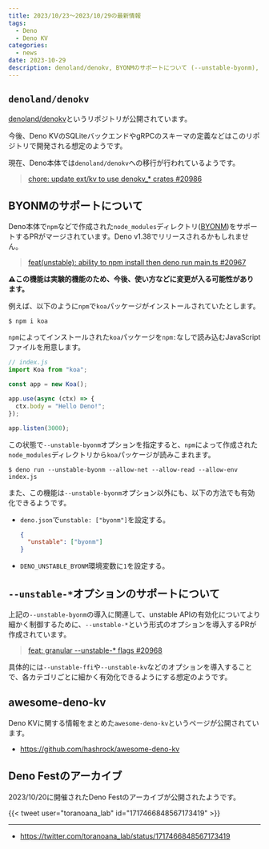 ```yaml
---
title: 2023/10/23〜2023/10/29の最新情報
tags:
  - Deno
  - Deno KV
categories:
  - news
date: 2023-10-29
description: denoland/denokv, BYONMのサポートについて (--unstable-byonm), --unstable-ffi/--unstable-kvなどのオプションの導入について, awesome-deno-kv, Deno Festのアーカイブが公開
---
```


## `denoland/denokv`

[denoland/denokv](https://github.com/denoland/denokv)というリポジトリが公開されています。

今後、Deno KVのSQLiteバックエンドやgRPCのスキーマの定義などはこのリポジトリで開発される想定のようです。

現在、Deno本体では`denoland/denokv`への移行が行われているようです。

> [chore: update ext/kv to use denokv_* crates #20986](https://github.com/denoland/deno/pull/20986)

## BYONMのサポートについて

Deno本体で`npm`などで作成された`node_modules`ディレクトリ([BYONM](https://github.com/denoland/deno/issues/18967))をサポートするPRがマージされています。Deno v1.38でリリースされるかもしれません。

> [feat(unstable): ability to npm install then deno run main.ts #20967](https://github.com/denoland/deno/pull/20967)

**⚠️この機能は実験的機能のため、今後、使い方などに変更が入る可能性があります。**

例えば、以下のように`npm`で`koa`パッケージがインストールされていたとします。

```shell
$ npm i koa
```

`npm`によってインストールされた`koa`パッケージを`npm:`なしで読み込むJavaScriptファイルを用意します。

```javascript
// index.js
import Koa from "koa";

const app = new Koa();

app.use(async (ctx) => {
  ctx.body = "Hello Deno!";
});

app.listen(3000);
```

この状態で`--unstable-byonm`オプションを指定すると、`npm`によって作成された`node_modules`ディレクトリから`koa`パッケージが読みこまれます。

```shell
$ deno run --unstable-byonm --allow-net --allow-read --allow-env index.js
```

また、この機能は`--unstable-byonm`オプション以外にも、以下の方法でも有効化できるようです。

- `deno.json`で`unstable: ["byonm"]`を設定する。

  ```json
  {
    "unstable": ["byonm"]
  }
  ```
- `DENO_UNSTABLE_BYONM`環境変数に`1`を設定する。

## `--unstable-*`オプションのサポートについて

上記の`--unstable-byonm`の導入に関連して、unstable APIの有効化についてより細かく制御するために、`--unstable-*`という形式のオプションを導入するPRが作成されています。

> [feat: granular --unstable-* flags #20968](https://github.com/denoland/deno/pull/20968)

具体的には`--unstable-ffi`や`--unstable-kv`などのオプションを導入することで、各カテゴリごとに細かく有効化できるようにする想定のようです。

## awesome-deno-kv

Deno KVに関する情報をまとめた`awesome-deno-kv`というページが公開されています。

- https://github.com/hashrock/awesome-deno-kv

## Deno Festのアーカイブ

2023/10/20に開催されたDeno Festのアーカイブが公開されたようです。

{{< tweet user="toranoana_lab" id="1717466848567173419" >}}

---

- https://twitter.com/toranoana_lab/status/1717466848567173419
